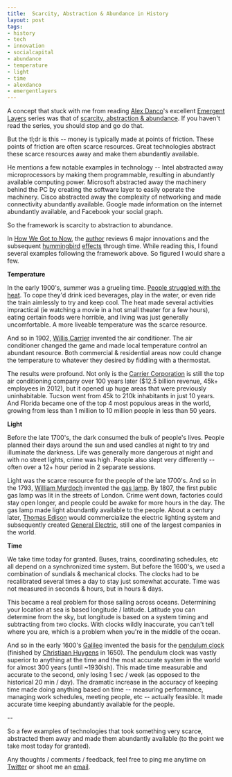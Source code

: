 ```yaml
---
title: 	Scarcity, Abstraction & Abundance in History
layout: post
tags: 
- history
- tech
- innovation
- socialcapital
- abundance
- temperature
- light
- time
- alexdanco
- emergentlayers
---
```


A concept that stuck with me from reading [Alex Danco](https://twitter.com/Alex_Danco)'s excellent [Emergent Layers](https://medium.com/@alexdanco/emergent-layers-an-introduction-f91c3cbe0175#.4iz7xgc7y) series was that of [scarcity, abstraction & abundance](https://medium.com/swlh/emergent-layers-chapter-1-scarcity-abstraction-abundance-5705666e4f15#.wxm5osdmh). If you haven't read the series, you should stop and go do that. 

But the tl;dr is this -- money is typically made at points of friction. These points of friction are often scarce resources. Great technologies abstract these scarce resources away and make them abundantly available. 

He mentions a few notable examples in technology -- Intel abstracted away microprocessors by making them programmable, resulting in abundantly available computing power. Microsoft abstracted away the machinery behind the PC by creating the software layer to easily operate the machinery. Cisco abstracted away the complexity of networking and made connectivity abundantly available. Google made information on the internet abundantly available, and Facebook your social graph. 

So the framework is scarcity to abstraction to abundance.

In [How We Got to Now](https://www.amazon.com/How-We-Got-Now-Innovations/dp/1594632960), the [author](https://en.wikipedia.org/wiki/Steven_Johnson_author) reviews 6 major innovations and the subsequent [hummingbird](https://medium.com/how-we-got-to-now/the-hummingbird-effect-c3112b723408#.hok6487pk) [effects](https://www.brainpickings.org/2014/10/20/how-we-got-to-know-steven-johnson-hummingbird-effect-time/) through time. While reading this, I found several examples following the framework above. So figured I would share a few.

__Temperature__

In the early 1900's, summer was a grueling time. [People struggled with the heat](http://www.newyorker.com/culture/culture-desk/before-air-conditioning). To cope they'd drink iced beverages, play in the water, or even ride the train aimlessly to try and keep cool. The heat made several activities impractical (ie watching a movie in a hot small theater for a few hours), eating certain foods were horrible, and living was just generally uncomfortable. A more liveable temperature was the scarce resource.

And so in 1902, [Willis Carrier](https://en.wikipedia.org/wiki/Willis_Carrier) invented the air conditioner. The air conditioner changed the game and  made local temperature control an abundant resource. Both commercial & residential areas now could change the temperature to whatever they desired by fiddling with a thermostat. 

The results were profound. Not only is the [Carrier Corporation](https://en.wikipedia.org/wiki/Carrier_Corporation) is still the top air conditioning company over 100 years later ($12.5 billion revenue, 45k+ employees in 2012), but it opened up huge areas that were previously uninhabitable. Tucson went from 45k to 210k inhabitants in just 10 years. And Florida became one of the top 4 most populous areas in the world, growing from less than 1 million to 10 million people in less than 50 years.

__Light__

Before the late 1700's, the dark consumed the bulk of people's lives. People planned their days around the sun and used candles at night to try and illuminate the darkness. Life was generally more dangerous at night and with no street lights, crime was high. People also slept very differently -- often over a 12+ hour period in 2 separate sessions. 

Light was the scarce resource for the people of the late 1700's. And so in the 1793, [William Murdoch](https://en.wikipedia.org/wiki/William_Murdoch) invented the [gas lamp](https://en.wikipedia.org/wiki/Gas_lighting). By 1807, the first public gas lamp was lit in the streets of London. Crime went down, factories could stay open longer, and people could be awake for more hours in the day. The gas lamp made light abundantly available to the people. About a century later, [Thomas Edison](https://en.wikipedia.org/wiki/Thomas_Edison#Electric_light) would commercialize the electric lighting system and subsequently created [General Electric](https://en.wikipedia.org/wiki/General_Electric), still one of the largest companies in the world. 

__Time__

We take time today for granted. Buses, trains, coordinating schedules, etc all depend on a synchronized time system. But before the 1600's, we used a combination of sundials & mechanical clocks. The clocks had to be recalibrated several times a day to stay just somewhat accurate. Time was not measured in seconds & hours, but in hours & days. 

This became a real problem for those sailing across oceans. Determining your location at sea is based longitude / latitude. Latitude you can determine from the sky, but longitude is based on a system timing and subtracting from two clocks. With clocks wildly inaccurate, you can't tell where you are, which is a problem when you're in the middle of the ocean.

And so in the early 1600's [Galileo](https://en.wikipedia.org/wiki/Galileo_Galilei) invented the basis for the [pendulum clock](https://en.wikipedia.org/wiki/Pendulum_clock) (finished by [Christiaan Huygens](https://en.wikipedia.org/wiki/Christiaan_Huygens) in 1650). The pendulum clock was vastly superior to anything at the time and the most accurate system in the world for almost 300 years (until ~1930ish). This made time measurable and accurate to the second, only losing 1 sec / week (as opposed to the historical 20 min / day). The dramatic increase in the accuracy of keeping time made doing anything based on time -- measuring performance, managing work schedules, meeting people, etc -- actually feasible. It made accurate time keeping abundantly available for the people.

--

So a few examples of technologies that took something very scarce, abstracted them away and made them abundantly available (to the point we take most today for granted). 

Any thoughts / comments / feedback, feel free to ping me anytime on [Twitter](twitter.com/chriseyin) or shoot me an [email](mailto:christopher.e.yin@gmail.com). 

